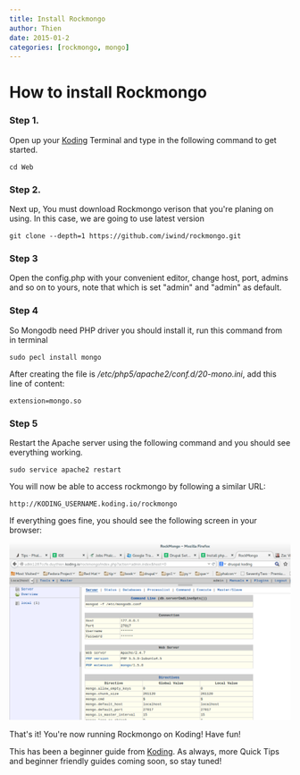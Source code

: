 ```yaml
---
title: Install Rockmongo
author: Thien
date: 2015-01-2
categories: [rockmongo, mongo]
---
```


# How to install Rockmongo

### Step 1.

Open up your [Koding](https://koding.com) Terminal and type in the following command to get started.
	
```
cd Web
```

### Step 2.
Next up, You must download Rockmongo verison that you're planing on using. In this case, we are going to use latest version

```
git clone --depth=1 https://github.com/iwind/rockmongo.git
```

### Step 3

Open the config.php with your convenient editor, change host, port, admins and so on to yours, note that  which is set "admin" and "admin" as default.

### Step 4

So Mongodb need PHP driver you should install it, run this command from in terminal

```
sudo pecl install mongo

```

After creating the file is */etc/php5/apache2/conf.d/20-mono.ini*, add this line of content:

```
extension=mongo.so
```

### Step 5

Restart the Apache server using the following command and you should see everything working.

```
sudo service apache2 restart
```

You will now be able to access rockmongo by following a similar URL:

```
http://KODING_USERNAME.koding.io/rockmongo
```
If everything goes fine, you should see the following screen in your browser:

![](rockmongo.png)

That's it! You're now running Rockmongo on Koding! Have fun!

This has been a beginner guide from [Koding](https://koding.com/). As always, more Quick Tips and beginner friendly guides coming soon, so stay tuned!